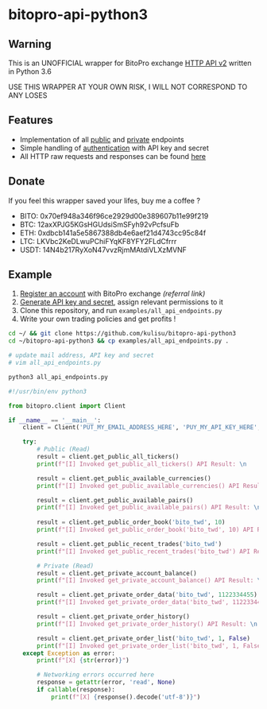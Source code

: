# bitopro-api-python3

## Warning

This is an UNOFFICIAL wrapper for BitoPro exchange [HTTP API v2](https://developer.bitopro.com/docs) written in Python 3.6

USE THIS WRAPPER AT YOUR OWN RISK, I WILL NOT CORRESPOND TO ANY LOSES

## Features

- Implementation of all [public](https://developer.bitopro.com/docs#tag/public) and [private](https://developer.bitopro.com/docs#tag/authenticated) endpoints
- Simple handling of [authentication](https://developer.bitopro.com/docs#section/Authentication/signature) with API key and secret
- All HTTP raw requests and responses can be found [here](https://gist.github.com/kulisu/334854643c6351aa4b1a0a702d0bacd5)

## Donate

If you feel this wrapper saved your lifes, buy me a coffee ?

- BITO: 0x70ef948a346f96ce2929d00e389607b11e99f219
- BTC: 12axXPJG5KGsHGUdsiSmSFyh92vPcfsuFb
- ETH: 0xdbcb141a5e5867388db4e6aef21d4743cc95c84f
- LTC: LKVbc2KeDLwuPChiFYqKF8YFY2FLdCfrrr
- USDT: 14N4b217RyXoN47vvzRjmMAtdiVLXzMVNF

## Example

1. [Register an account](https://www.bitopro.com/landing_pages/reward?referrer=7907917522) with BitoPro exchange _(referral link)_
2. [Generate API key and secret](https://www.bitopro.com/api), assign relevant permissions to it
3. Clone this repository, and run `examples/all_api_endpoints.py`
4. Write your own trading policies and get profits ! 

```bash
cd ~/ && git clone https://github.com/kulisu/bitopro-api-python3
cd ~/bitopro-api-python3 && cp examples/all_api_endpoints.py .

# update mail address, API key and secret
# vim all_api_endpoints.py

python3 all_api_endpoints.py
```

```python
#!/usr/bin/env python3

from bitopro.client import Client

if __name__ == '__main__':
    client = Client('PUT_MY_EMAIL_ADDRESS_HERE', 'PUY_MY_API_KEY_HERE', 'PUY_MY_API_SECRET_HERE')

    try:
        # Public (Read)
        result = client.get_public_all_tickers()
        print(f"[I] Invoked get_public_all_tickers() API Result: \n    {result}\n")

        result = client.get_public_available_currencies()
        print(f"[I] Invoked get_public_available_currencies() API Result: \n    {result}\n")

        result = client.get_public_available_pairs()
        print(f"[I] Invoked get_public_available_pairs() API Result: \n    {result}\n")
        
        result = client.get_public_order_book('bito_twd', 10)
        print(f"[I] Invoked get_public_order_book('bito_twd', 10) API Result: \n    {result}\n")

        result = client.get_public_recent_trades('bito_twd')
        print(f"[I] Invoked get_public_recent_trades('bito_twd') API Result: \n    {result}\n")

        # Private (Read)
        result = client.get_private_account_balance()
        print(f"[I] Invoked get_private_account_balance() API Result: \n    {result}\n")

        result = client.get_private_order_data('bito_twd', 1122334455)
        print(f"[I] Invoked get_private_order_data('bito_twd', 1122334455) API Result: \n    {result}\n")

        result = client.get_private_order_history()
        print(f"[I] Invoked get_private_order_history() API Result: \n    {result}\n")

        result = client.get_private_order_list('bito_twd', 1, False)
        print(f"[I] Invoked get_private_order_list('bito_twd', 1, False) API Result: \n    {result}\n")
    except Exception as error:
        print(f"[X] {str(error)}")

        # Networking errors occurred here
        response = getattr(error, 'read', None)
        if callable(response):
            print(f"[X] {response().decode('utf-8')}")
```